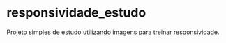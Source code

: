 # responsividade_estudo
 Projeto simples de estudo utilizando imagens para treinar  responsividade.
